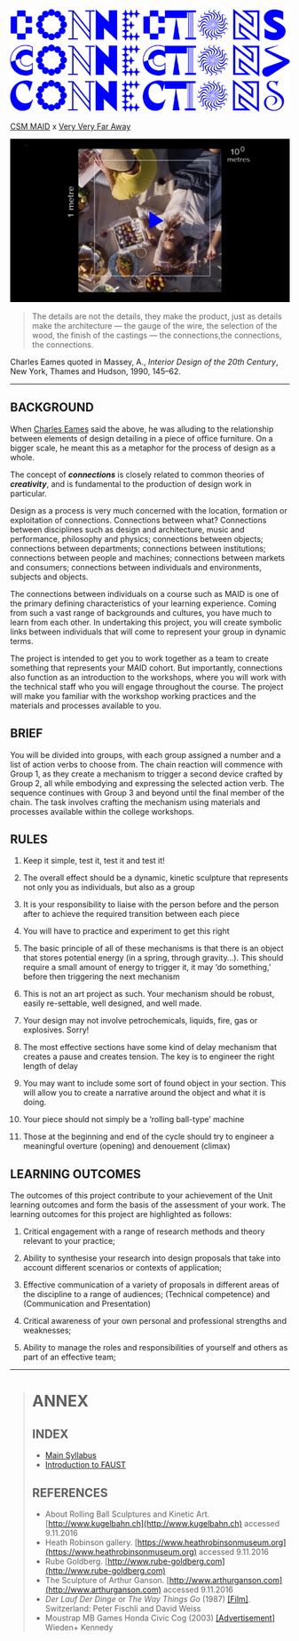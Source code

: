 ![](./assets/images/cc1.png)

[CSM MAID](https://www.arts.ac.uk/subjects/3d-design-and-product-design/postgraduate/ma-industrial-design-csm) x [Very Very Far Away](https://vvfa.space)

[![Power of 10](./assets/images/power10.png)](https://youtu.be/0fKBhvDjuy0)

> The details are not the details, they make the product, just as details make the architecture — the gauge of the wire, the selection of the wood, the finish of the castings — the connections,the connections, the connections.

Charles Eames quoted in Massey, A., _Interior Design of the 20th Century_, New York, Thames and Hudson, 1990, 145–62.

---

## BACKGROUND

When [Charles Eames](https://en.wikipedia.org/wiki/Charles_Eames) said the above, he was alluding to the relationship between elements of design detailing in a piece of office furniture. On a bigger scale, he meant this as a metaphor for the process of design as a whole. 

The concept of **_connections_** is closely related to common theories of **_creativity_**, and is fundamental to the production of design work in particular. 

Design as a process is very much concerned with the location, formation or exploitation of connections. Connections between what? Connections between disciplines such as design and architecture, music and performance, philosophy and physics; connections between objects; connections between departments; connections between institutions; connections between people and machines; connections between markets and consumers; connections between individuals and environments, subjects and objects. 

The connections between individuals on a course such as MAID is one of the primary defining characteristics of your learning experience. Coming from such a vast range of backgrounds and cultures, you have much to learn from each other. In undertaking this project, you will create symbolic links between individuals that will come to represent your group in dynamic terms. 

The project is intended to get you to work together as a team to create something that represents your MAID cohort. But importantly, connections also function as an introduction to the workshops, where you will work with the technical staff who you will engage throughout the course. The project will make you familiar with the workshop working practices and the materials and processes available to you.

## BRIEF

You will be divided into groups, with each group assigned a number and a list of action verbs to choose from. The chain reaction will commence with Group 1, as they create a mechanism to trigger a second device crafted by Group 2, all while embodying and expressing the selected action verb. The sequence continues with Group 3 and beyond until the final member of the chain. The task involves crafting the mechanism using materials and processes available within the college workshops.

## RULES

1. Keep it simple, test it, test it and test it!

2. The overall effect should be a dynamic, kinetic sculpture that represents not only you as individuals, but also as a group 

3. It is your responsibility to liaise with the person before and the person after to achieve the required transition between each piece 

4. You will have to practice and experiment to get this right 

5. The basic principle of all of these mechanisms is that there is an object that stores potential energy (in a spring, through gravity…). This should require a small amount of energy to trigger it, it may ‘do something,’ before then triggering the next mechanism 

6. This is not an art project as such. Your mechanism should be robust, easily re-settable, well designed, and well made. 

7. Your design may not involve petrochemicals, liquids, fire, gas or explosives. Sorry! 

8. The most effective sections have some kind of delay mechanism that creates a pause and creates tension. The key is to engineer the right length of delay

9. You may want to include some sort of found object in your section. This will allow you to create a narrative around the object and what it is doing.

10. Your piece should not simply be a ‘rolling ball-type’ machine 

11. Those at the beginning and end of the cycle should try to engineer a meaningful overture (opening) and denouement (climax)

## LEARNING OUTCOMES

The outcomes of this project contribute to your achievement of the Unit learning outcomes and form the basis of the assessment of your work. The learning outcomes for this project are highlighted as follows:

1. Critical engagement with a range of research methods and theory relevant to your practice; 

2. Ability to synthesise your research into design proposals that take into account different scenarios or contexts of application; 

3. Effective communication of a variety of proposals in different areas of the discipline to a range of audiences; (Technical competence) and (Communication and Presentation) 

4. Critical awareness of your own personal and professional strengths and weaknesses; 

5. Ability to manage the roles and responsibilities of yourself and others as part of an effective team;

---

> # ANNEX 
> 
> ## INDEX
> 
> - [Main Syllabus](./)
> - [Introduction to FAUST](FAUST.md)
>
> ## REFERENCES
> 
> - About Rolling Ball Sculptures and Kinetic Art. [http://www.kugelbahn.ch](http://www.kugelbahn.ch) accessed 9.11.2016 
> - Heath Robinson gallery. [https://www.heathrobinsonmuseum.org](https://www.heathrobinsonmuseum.org) accessed 9.11.2016 
> - Rube Goldberg. [http://www.rube-goldberg.com](http://www.rube-goldberg.com) 
> - The Sculpture of Arthur Ganson. [http://www.arthurganson.com](http://www.arthurganson.com) accessed 9.11.2016 
> - _Der Lauf Der Dinge_ or _The Way Things Go_ (1987) [[Film]](https://youtu.be/48miurCamjw). Switzerland: Peter Fischli and David Weiss 
> - Moustrap MB Games Honda Civic Cog (2003) [[Advertisement]](http://www.youtube.com/watch?v=_ve4M4UsJQo) Wieden+ Kennedy 


